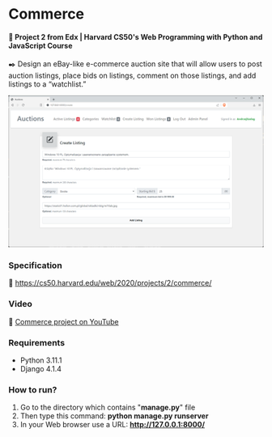 # Commerce

#### 📘 Project 2 from Edx | Harvard CS50's Web Programming with Python and JavaScript Course

✒️ Design an eBay-like e-commerce auction site that will allow users to post auction listings, place bids on listings,
comment on those listings, and add listings to a “watchlist.”

![pic1.java](pic1.png "AUCTION - Create Listing")

### Specification

🚀 https://cs50.harvard.edu/web/2020/projects/2/commerce/

### Video

🚀 [Commerce project on YouTube](https://youtu.be/U57J0R6fpMk)

### Requirements

* Python 3.11.1
* Django 4.1.4

### How to run? 
1. Go to the directory which contains "__manage.py__" file
2. Then type this command: __python manage.py runserver__
3. In your Web browser use a URL: __http://127.0.0.1:8000/__
